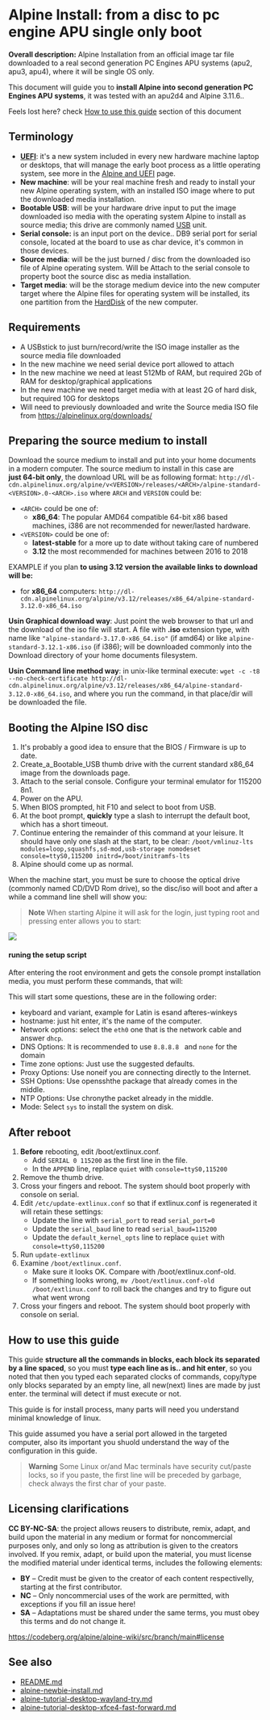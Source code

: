 # Alpine Install: from a disc to pc engine APU single only boot

**Overall description:** Alpine Installation from an official image tar
file downloaded to a real second generation PC Engines APU systems
(apu2, apu3, apu4), where it will be single OS only.

This document will guide you to **install Alpine into second generation
PC Engines APU systems**, it was tested with an apu2d4 and Alpine 3.11.6..

Feels lost here? check [How to use this guide](#how-to-use-this-guide) section of this document

## Terminology

-   **[UEFI](Alpine_and_UEFI.md)**: it\'s a new system included
    in every new hardware machine laptop or desktops, that will manage
    the early boot process as a little operating system, see more in the
    [Alpine and UEFI](Alpine_and_UEFI.md) page.
-   **New machine**: will be your real machine fresh and ready to
    install your new Alpine operating system, with an installed ISO
    image where to put the downloaded media installation.
-   **Bootable USB**: will be your hardware drive input to put the image
    downloaded iso media with the operating system Alpine to install as
    source media; this drive are commonly named
    [USB](https://en.wikipedia.org/wiki/USB) unit.
-   **Serial console:** is an input port on the device.. DB9 serial port
    for serial console, located at the board to use as char device, it's
    common in those devices.
-   **Source media**: will be the just burned / disc from the downloaded
    iso file of Alpine operating system. Will be Attach to the serial
    console to property boot the source disc as media installation.
-   **Target media**: will be the storage medium device into the new
    computer target where the Alpine files for operating system will be
    installed, its one partition from the
    [HardDisk](https://en.wikipedia.org/wiki/Hard_disk_drive) of the new
    computer.

## Requirements

-   A USBstick to just burn/record/write the ISO image installer as 
    the source media file downloaded
-   In the new machine we need serial device port allowed to attach
-   In the new machine we need at least 512Mb of RAM, but required 2Gb
    of RAM for desktop/graphical applications
-   In the new machine we need target media with at least 2G of hard
    disk, but required 10G for desktops
-   Will need to previously downloaded and write the Source media ISO
    file from <https://alpinelinux.org/downloads/>

## Preparing the source medium to install

Download the source medium to install and put into your home documents
in a modern computer. The source medium to install in this case are  
**just 64-bit only**, the download URL will be as following format:
`http://dl-cdn.alpinelinux.org/alpine/v<VERSION>/releases/<ARCH>/alpine-standard-<VERSION>.0-<ARCH>.iso`
where `ARCH` and `VERSION` could be:

-   `<ARCH>` could be one of:
    -   **x86_64**: The popular AMD64 compatible 64-bit x86 based
        machines, i386 are not recommended for newer/lasted hardware.
-   `<VERSION>` could be one of:
    -   **latest-stable** for a more up to date without taking care of
        numbered
    -   **3.12** the most recommended for machines between 2016 to 2018

EXAMPLE if you plan **to using 3.12 version the available links to download will be:**

-   for **x86_64** computers:
    `http://dl-cdn.alpinelinux.org/alpine/v3.12/releases/x86_64/alpine-standard-3.12.0-x86_64.iso`

**Usin Graphical download way**: Just point the web browser to that url and the
download of the iso file will start. A file with **.iso** extension
type, with name like `"alpine-standard-3.17.0-x86_64.iso"` (if amd64) or
like `alpine-standard-3.12.1-x86.iso` (if i386); will be downloaded
commonly into the Download directory of your home documents filesystem.

**Usin Command line method way**: in unix-like terminal execute:
`wget -c -t8 --no-check-certificate http://dl-cdn.alpinelinux.org/alpine/v3.12/releases/x86_64/alpine-standard-3.12.0-x86_64.iso`,
and where you run the command, in that place/dir will be downloaded the file.

## Booting the Alpine ISO disc

1.  It's probably a good idea to ensure that the BIOS / Firmware is up
    to date.
2.  Create_a\_Bootable_USB  thumb
    drive with the current standard x86_64 image from the downloads
    page.
3.  Attach to the serial console. Configure your terminal emulator for
    115200 8n1.
4.  Power on the APU.
5.  When BIOS prompted, hit F10 and select to boot from USB.
6.  At the boot prompt, **quickly** type a slash to interrupt the
    default boot, which has a short timeout.
7.  Continue entering the remainder of this command at your leisure. It
    should have only one slash at the start, to be clear:
    `/boot/vmlinuz-lts modules=loop,squashfs,sd-mod,usb-storage nomodeset console=ttyS0,115200 initrd=/boot/initramfs-lts`
8.  Alpine should come up as normal.

When the machine start, you must be sure to choose the optical drive
(commonly named CD/DVD Rom drive), so the disc/iso will boot and after a
while a command line shell will show you:

> **Note** When starting Alpine it will ask for the login, just typing root and pressing enter allows you to start:

![](https://venenux.github.io/alpine-espanol/instalar/instalar-desde-virtualbox-a-discoreal-dualboot-screenshot-01.png)

#### runing the setup script

After entering the root environment and gets the console prompt installation media, 
you must perform these commands, that will:

This will start some questions, these are in the following order:

* keyboard and variant, example for Latin is esand afteres-winkeys
* hostname: just hit enter, it's the name of the computer.
* Network options: select the `eth0` one that is the network cable and answer `dhcp`.
* DNS Options: It is recommended to use `8.8.8.8 ` and `none` for the domain
* Time zone options: Just use the suggested defaults.
* Proxy Options: Use noneif you are connecting directly to the Internet.
* SSH Options: Use opensshthe package that already comes in the middle.
* NTP Options: Use chronythe packet already in the middle.
* Mode: Select `sys` to install the system on disk.

## After reboot

1.  **Before** rebooting, edit /boot/extlinux.conf.
    -  Add `SERIAL 0 115200` as the first line in the file.
    -  In the `APPEND` line, replace `quiet` with
        `console=ttyS0,115200`
2.  Remove the thumb drive.
3.  Cross your fingers and reboot. The system should boot properly with
    console on serial.
4.  Edit `/etc/update-extlinux.conf` so that if extlinux.conf is
    regenerated it will retain these settings:
    -  Update the line with `serial_port` to read `serial_port=0`
    -  Update the `serial_baud` line to read `serial_baud=115200`
    -  Update the `default_kernel_opts` line to replace `quiet` with
        `console=ttyS0,115200`
5.  Run `update-extlinux`
6.  Examine `/boot/extlinux.conf`.
    -  Make sure it looks OK. Compare with /boot/extlinux.conf-old.
    -  If something looks wrong,
        `mv /boot/extlinux.conf-old /boot/extlinux.conf` to roll back
        the changes and try to figure out what went wrong
7.  Cross your fingers and reboot. The system should boot properly with
    console on serial.

## How to use this guide

This guide **structure all the commands in blocks, each block its separated by a line spaced**, 
so you must **type each line as is.. and hit enter**, so you noted that then you 
typed each separated clocks of commands, copy/type only blocks separated by an empty line, 
all new(next) lines are made by just enter. the terminal will detect if must execute or not.

This guide is for install process, many parts will need you understand minimal 
knowledge of linux.

This guide assumed you have a serial port allowed in the targeted computer, also 
its important you shuold understand the way of the configuration in this guide.

> **Warning**  Some Linux or/and Mac terminals have security cut/paste locks, so 
if you paste, the first line will be preceded by garbage, check always the first char of your paste.

## Licensing clarifications

**CC BY-NC-SA**: the project allows reusers to distribute, remix, adapt, and build upon the material 
in any medium or format for noncommercial purposes only, and only so long as attribution is given 
to the creators involved. If you remix, adapt, or build upon the material, you must license the modified 
material under identical terms,  includes the following elements:

* **BY**  – Credit must be given to the creator of each content respectivelly, starting at the first contributor.
* **NC**  – Only noncommercial uses of the work are permitted, with exceptions if you fill an issue here!
* **SA**  – Adaptations must be shared under the same terms, you must obey this terms and do not change it.

https://codeberg.org/alpine/alpine-wiki/src/branch/main#license

## See also

* [README.md](README.md)
* [alpine-newbie-install.md](../../newbie/alpine-newbie-install.md)
* [alpine-tutorial-desktop-wayland-try.md](alpine-tutorial-desktop-wayland-try.md)
* [alpine-tutorial-desktop-xfce4-fast-forward.md](alpine-tutorial-desktop-xfce4-fast-forward.md)
